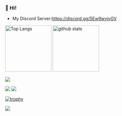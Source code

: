 ### 👋 Hi!
+ My Discord Server:https://discord.gg/5Ew9wvjvGV

<p align="left"> 
  <img alt="Top Langs" height="150px" src="https://github-readme-stats.vercel.app/api/top-langs/?username=nomu-3&layout=compact&count_private=true&show_icons=true&show_icons=true&theme=dracula" />
  <img alt="github stats" height="150px" src="https://github-readme-stats.vercel.app/api?username=nomu-3&count_private=true&show_icons=true&show_icons=true&theme=dracula" />
</p>

[![](https://github-profile-summary-cards.vercel.app/api/cards/profile-details?username=nomu-3&theme=dracula)](https://github.com/vn7n24fzkq/github-profile-summary-cards)

[![](https://github-profile-summary-cards.vercel.app/api/cards/repos-per-language?username=nomu-3&theme=dracula)](https://github.com/vn7n24fzkq/github-profile-summary-cards)
[![](https://github-profile-summary-cards.vercel.app/api/cards/most-commit-language?username=nomu-3&theme=dracula)](https://github.com/vn7n24fzkq/github-profile-summary-cards)

[![trophy](https://github-profile-trophy.vercel.app/?username=nomu-3&theme=dracula)](https://github.com/ryo-ma/github-profile-trophy)

[![](https://github-readme-streak-stats.herokuapp.com/?user=nomu-3&theme=dracula)](https://github-readme-streak-stats.herokuapp.com/?user=nomu-3&theme=dark)
